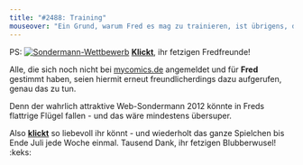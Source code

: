 ```yaml
---
title: "#2488: Training"
mouseover: "Ein Grund, warum Fred es mag zu trainieren, ist übrigens, dass zum Training englischer Regen gehört."
---
```



PS:
<a href="http://www.mycomics.de/content/web-sondermann-2012.html" title="Sondermann-Wettbewerb"><img src="http://www.fonflatter.de/bilder/comic_sondermann.jpg" alt="Sondermann-Wettbewerb" /></a>
<a href="http://www.mycomics.de/content/web-sondermann-2012.html" title="Sondermann-Wettbewerb"><strong>Klickt</strong></a>, ihr fetzigen Fredfreunde!

Alle, die sich noch nicht bei <a href="http://www.mycomics.de/content/web-sondermann-2012.html" title="Sondermann-Wettbewerb">mycomics.de</a> angemeldet und für <strong>Fred</strong> gestimmt haben, seien hiermit erneut freundlicherdings dazu aufgerufen, genau das zu tun.

Denn der wahrlich attraktive Web-Sondermann 2012 könnte in Freds flattrige Flügel fallen - und das wäre mindestens übersuper.

Also <a href="http://www.mycomics.de/content/web-sondermann-2012.html" title="Sondermann-Wettbewerb"><strong>klickt</strong></a> so liebevoll ihr könnt - und wiederholt das ganze Spielchen bis Ende Juli jede Woche einmal. 
Tausend Dank, ihr fetzigen Blubberwusel!
:keks:

